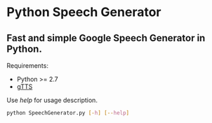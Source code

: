 # Python Speech Generator

## Fast and simple Google Speech Generator in Python.

Requirements:

* Python >= 2.7
* [gTTS](https://pypi.python.org/pypi/gTTS)

Use *help* for usage description.

```bash
python SpeechGenerator.py [-h] [--help]
```
